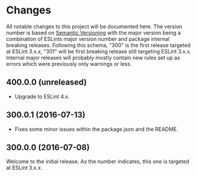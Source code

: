 # Changes

All notable changes to this project will be documented here. The version number
is based on [Semantic Versioning](http://semver.org/) with the major version
being a combination of ESLints major version number and package internal
breaking releases. Following this schema, "300" is the first release targeted at
ESLint 3.x.x, "301" will be first breaking release still targeting ESLint
3.x.x. Internal major releases will probably mostly contain new rules set up as
errors which were previously only warnings or less.


## 400.0.0 (unreleased)

* Upgrade to ESLint 4.x.


## 300.0.1 (2016-07-13)

* Fixes some minor issues within the package.json and the README.


## 300.0.0 (2016-07-08)

Welcome to the initial release. As the number indicates, this one is targeted at
ESLint 3.x.x.
